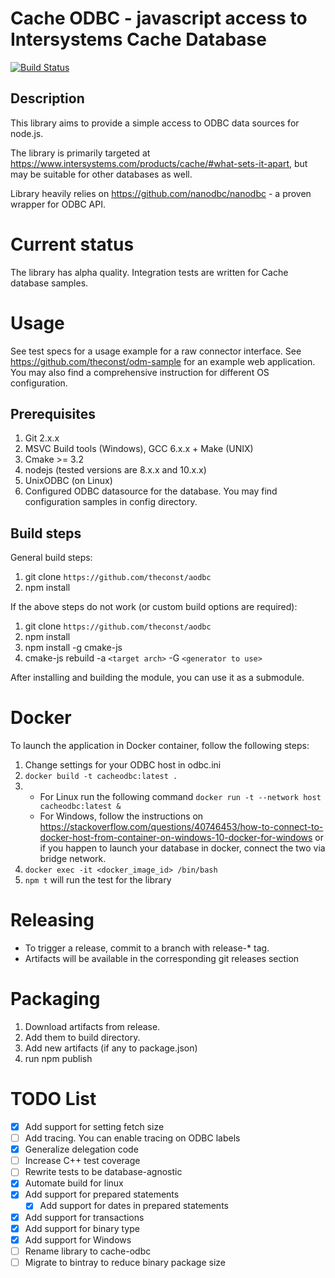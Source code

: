 # Cache ODBC - javascript access to Intersystems Cache Database
[![Build Status](https://travis-ci.org/theconst/aodbc.svg?branch=master)](https://travis-ci.org/theconst/aodbc)

## Description
This library aims to provide a simple access to ODBC data sources for node.js.

The library is primarily targeted at https://www.intersystems.com/products/cache/#what-sets-it-apart,
but may be suitable for other databases as well.

Library heavily relies on https://github.com/nanodbc/nanodbc - a proven wrapper for ODBC API.

# Current status

The library has alpha quality.
Integration tests are written for Cache database samples.

# Usage

See test specs for a usage example for a raw connector interface.
See https://github.com/theconst/odm-sample for an example web application.
You may also find a comprehensive instruction for different OS configuration.

## Prerequisites

1. Git 2.x.x
1. MSVC Build tools (Windows), GCC 6.x.x + Make (UNIX)
1. Cmake >= 3.2
1. nodejs (tested versions are 8.x.x and 10.x.x)
1. UnixODBC (on Linux)
1. Configured ODBC datasource for the database. You may find configuration samples in config directory.

## Build steps

General build steps:

1. git clone `https://github.com/theconst/aodbc`
1. npm install

If the above steps do not work (or custom build options are required):

1. git clone `https://github.com/theconst/aodbc`
1. npm install
1. npm install -g cmake-js
1. cmake-js rebuild -a `<target arch>` -G `<generator to use>`

After installing and building the module, you can use it as a submodule.

# Docker
To launch the application in Docker container, follow the following steps:

1. Change settings for your ODBC host in odbc.ini
1. `docker build -t cacheodbc:latest .`
1. 
    - For Linux run the following command
    `docker run -t --network host cacheodbc:latest &`
    - For Windows, follow the instructions on https://stackoverflow.com/questions/40746453/how-to-connect-to-docker-host-from-container-on-windows-10-docker-for-windows or if you happen to launch your database in docker, connect the two via bridge network.
1. `docker exec -it <docker_image_id> /bin/bash`
1. `npm t` will run the test for the library

# Releasing

- To trigger a release, commit to a branch with release-* tag.
- Artifacts will be available in the corresponding git releases section

# Packaging

1. Download artifacts from release.
1. Add them to build directory.
1. Add new artifacts (if any to package.json)
1. run npm publish

# TODO List

- [x] Add support for setting fetch size
- [ ] Add tracing. You can enable tracing on ODBC labels
- [x] Generalize delegation code
- [ ] Increase C++ test coverage
- [ ] Rewrite tests to be database-agnostic
- [x] Automate build for linux
- [x] Add support for prepared statements
    - [x] Add support for dates in prepared statements 
- [x] Add support for transactions
- [x] Add support for binary type
- [x] Add support for Windows
- [ ] Rename library to cache-odbc
- [ ] Migrate to bintray to reduce binary package size
